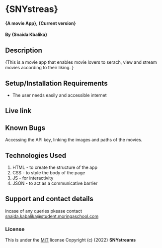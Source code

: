 # {SNYstreas}
#### {A movie App}, {Current version}
#### By **{Snaida Kbalika}**
## Description
{This is a movie app that enables movie lovers to serach, view and stream movies according to their liking. }
## Setup/Installation Requirements
* The user needs easily and accessible internet
## Live link
## Known Bugs
Accessing the API key, linking the images and paths of the movies. 
## Technologies Used
1. HTML - to create the structure of the app
1. CSS - to style the body of the page
1. JS - for interactivity
1. JSON - to act as a communicative barrier
## Support and contact details
incase of any queries pkease contact snaida.kabalika@student.moringaschool.com
### License
This is under the [MIT](LICENSE) license
Copyright (c) {2022} **SNYstreams**
